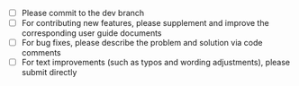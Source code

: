 * [ ] Please commit to the dev branch
* [ ] For contributing new features, please supplement and improve the corresponding user guide documents
* [ ] For bug fixes, please describe the problem and solution via code comments
* [ ] For text improvements (such as typos and wording adjustments), please submit directly
